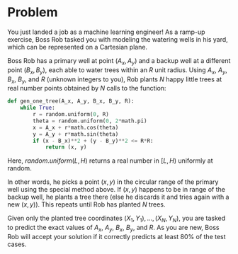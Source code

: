 # Problem

You just landed a job as a machine learning engineer! As a ramp-up exercise, Boss Rob tasked you with modeling the watering wells in his yard, which can be represented on a Cartesian plane.

Boss Rob has a primary well at point $(A_x,A_y)$ and a backup well at a different point $(B_x,B_y)$, each able to water trees within an $R$ unit radius. Using $A_x$​, $A_y$​, $B_x$​, $B_y$​, and $R$ (unknown integers to you), Rob plants $N$ happy little trees at real number points obtained by $N$ calls to the function:

```python
def gen_one_tree(A_x, A_y, B_x, B_y, R):
    while True:
        r = random.uniform(0, R)
        theta = random.uniform(0, 2*math.pi)
        x = A_x + r*math.cos(theta)
        y = A_y + r*math.sin(theta)
        if (x - B_x)**2 + (y - B_y)**2 <= R*R:
            return (x, y)
```

Here, $random.uniform(L, H)$ returns a real number in $[L,H)$ uniformly at random.

In other words, he picks a point $(x,y)$ in the circular range of the primary well using the special method above. If $(x,y)$ happens to be in range of the backup well, he plants a tree there (else he discards it and tries again with a new $(x,y)$). This repeats until Rob has planted $N$ trees.

Given only the planted tree coordinates $(X_1​,Y_1​),…,(X_N​,Y_N​)$, you are tasked to predict the exact values of $A_x$​, $A_y$​, $B_x$​, $B_y$​, and $R$. As you are new, Boss Rob will accept your solution if it correctly predicts at least $80\%$ of the test cases.
